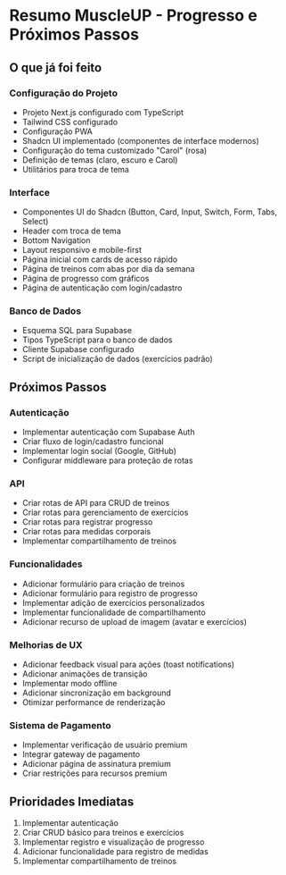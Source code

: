 # Resumo MuscleUP - Progresso e Próximos Passos

## O que já foi feito

### Configuração do Projeto
- Projeto Next.js configurado com TypeScript
- Tailwind CSS configurado
- Configuração PWA
- Shadcn UI implementado (componentes de interface modernos)
- Configuração do tema customizado "Carol" (rosa)
- Definição de temas (claro, escuro e Carol)
- Utilitários para troca de tema

### Interface
- Componentes UI do Shadcn (Button, Card, Input, Switch, Form, Tabs, Select)
- Header com troca de tema
- Bottom Navigation
- Layout responsivo e mobile-first
- Página inicial com cards de acesso rápido
- Página de treinos com abas por dia da semana
- Página de progresso com gráficos
- Página de autenticação com login/cadastro

### Banco de Dados
- Esquema SQL para Supabase
- Tipos TypeScript para o banco de dados
- Cliente Supabase configurado
- Script de inicialização de dados (exercícios padrão)

## Próximos Passos

### Autenticação
- Implementar autenticação com Supabase Auth
- Criar fluxo de login/cadastro funcional
- Implementar login social (Google, GitHub)
- Configurar middleware para proteção de rotas

### API
- Criar rotas de API para CRUD de treinos
- Criar rotas para gerenciamento de exercícios
- Criar rotas para registrar progresso
- Criar rotas para medidas corporais
- Implementar compartilhamento de treinos

### Funcionalidades
- Adicionar formulário para criação de treinos
- Adicionar formulário para registro de progresso
- Implementar adição de exercícios personalizados
- Implementar funcionalidade de compartilhamento
- Adicionar recurso de upload de imagem (avatar e exercícios)

### Melhorias de UX
- Adicionar feedback visual para ações (toast notifications)
- Adicionar animações de transição
- Implementar modo offline
- Adicionar sincronização em background
- Otimizar performance de renderização

### Sistema de Pagamento
- Implementar verificação de usuário premium
- Integrar gateway de pagamento
- Adicionar página de assinatura premium
- Criar restrições para recursos premium

## Prioridades Imediatas
1. Implementar autenticação
2. Criar CRUD básico para treinos e exercícios
3. Implementar registro e visualização de progresso
4. Adicionar funcionalidade para registro de medidas
5. Implementar compartilhamento de treinos 